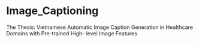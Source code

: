# Image_Captioning
The Thesis: Vietnamese Automatic Image Caption Generation in Healthcare  Domains with Pre-trained High- level Image Features

[colab]: <https://colab.research.google.com/drive/1kAuht6eeQWUFMeebgjVSpFOhwBHap9bu#scrollTo=uDq11Bht0QFM>
